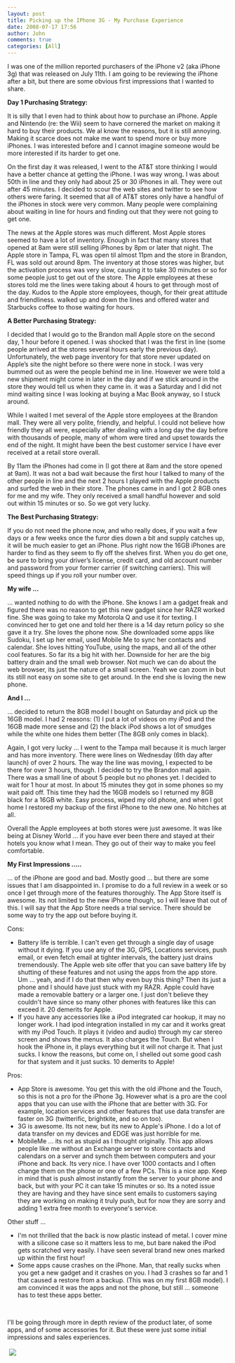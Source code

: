 ```yaml
---
layout: post
title: Picking up the IPhone 3G - My Purchase Experience
date: 2008-07-17 17:56
author: John
comments: true
categories: [All]
---
```

<p>I was one of the million reported purchasers of the iPhone v2 (aka iPhone 3g) that was released on July 11th. I am going to be reviewing the iPhone after a bit, but there are some obvious first impressions that I wanted to share.</p>  <p><strong>Day 1 Purchasing Strategy:</strong></p>  <p>It is silly that I even had to think about how to purchase an iPhone. Apple and Nintendo (re: the Wii) seem to have cornered the market on making it hard to buy their products. We al know the reasons, but it is still annoying. Making it scarce does not make me want to spend more or buy more iPhones. I was interested before and I cannot imagine someone would be more interested if its harder to get one. </p>  <p>On the first day it was released, I went to the AT&amp;T store thinking I would have a better chance at getting the iPhone. I was way wrong. I was about 50th in line and they only had about 25 or 30 iPhones in all. They were out after 45 minutes. I decided to scour the web sites and twitter to see how others were faring. It seemed that all of AT&amp;T stores only have a handful of the iPhones in stock were very common. Many people were complaining about waiting in line for hours and finding out that they were not going to get one.</p>  <p>The news at the Apple stores was much different. Most Apple stores seemed to have a lot of inventory. Enough in fact that many stores that opened at 8am were still selling iPhones by 8pm or later that night. The Apple store in Tampa, FL was open til almost 11pm and the store in Brandon, FL was sold out around 8pm. The inventory at those stores was higher, but the activation process was very slow, causing it to take 30 minutes or so for some people just to get out of the store. The Apple employees at these stores told me the lines were taking about 4 hours to get through most of the day. Kudos to the Apple store employees, though, for their great attitude and friendliness. walked up and down the lines and offered water and Starbucks coffee to those waiting for hours. </p>  <p><strong>A Better Purchasing Strategy:</strong></p>  <p>I decided that I would go to the Brandon mall Apple store on the second day, 1 hour before it opened. I was shocked that I was the first in line (some people arrived at the stores several hours early the previous day). Unfortunately, the web page inventory for that store never updated on Apple’s site the night before so there were none in stock. I was very bummed out as were the people behind me in line. However we were told a new shipment might come in later in the day and if we stick around in the store they would tell us when they came in. it was a Saturday and I did not mind waiting since I was looking at buying a Mac Book anyway, so I stuck around. </p>  <p>While I waited I met several of the Apple store employees at the Brandon mall. They were all very polite, friendly, and helpful. I could not believe how friendly they all were, especially after dealing with a long day the day before with thousands of people, many of whom were tired and upset towards the end of the night. It might have been the best customer service I have ever received at a retail store overall.</p>  <p>By 11am the iPhones had come in (I got there at 8am and the store opened at 9am). It was not a bad wait because the first hour I talked to many of the other people in line and the next 2 hours I played with the Apple products and surfed the web in their store. The phones came in and I got 2 8GB ones for me and my wife. They only received a small handful however and sold out within 15 minutes or so. So we got very lucky.</p>  <p><strong>The Best Purchasing Strategy:</strong></p>  <p></p>  <p></p>  <p></p>  <p></p>  <p></p>  <p></p>  <p></p>  <p></p>  <p></p>  <p></p>  <p>If you do not need the phone now, and who really does, if you wait a few days or a few weeks once the furor dies down a bit and supply catches up, it will be much easier to get an iPhone. Plus right now the 16GB iPhones are harder to find as they seem to fly off the shelves first. When you do get one, be sure to bring your driver’s license, credit card, and old account number and password from your former carrier (if switching carriers). This will speed things up if you roll your number over.</p>  <p><strong>My wife …</strong></p>  <p>… wanted nothing to do with the iPhone. She knows I am a gadget freak and figured there was no reason to get this new gadget since her RAZR worked fine. She was going to take my Motorola Q and use it for texting. I convinced her to get one and told her there is a 14 day return policy so she gave it a try. She loves the phone now. She downloaded some apps like Sudoku, I set up her email, used Mobile Me to sync her contacts and calendar. She loves hitting YouTube, using the maps, and all of the other cool features. So far its a big hit with her. Downside for her are the big battery drain and the small web browser. Not much we can do about the web browser, its just the nature of a small screen. Yeah we can zoom in but its still not easy on some site to get around. In the end she is loving the new phone.</p>  <p><strong>And I …</strong></p>  <p>… decided to return the 8GB model I bought on Saturday and pick up the 16GB model. I had 2 reasons: (1) I put a lot of videos on my iPod and the 16GB made more sense and (2) the black iPod shows a lot of smudges while the white one hides them better (The 8GB only comes in black).</p>  <p>Again, I got very lucky … I went to the Tampa mall because it is much larger and has more inventory. There were lines on Wednesday (6th day after launch) of over 2 hours. The way the line was moving, I expected to be there for over 3 hours, though. I decided to try the Brandon mall again. There was a small line of about 5 people but no phones yet. I decided to wait for 1 hour at most. In about 15 minutes they got in some phones so my wait paid off. This time they had the 16GB models so I returned my 8GB black for a 16GB white. Easy process, wiped my old phone, and when I got home I restored my backup of the first iPhone to the new one. No hitches at all.</p>  <p>Overall the Apple employees at both stores were just awesome. It was like being at Disney World … if you have ever been there and stayed at their hotels you know what I mean. They go out of their way to make you feel comfortable. </p>  <p><strong>My First Impressions .....</strong></p>  <p>... of the iPhone are good and bad. Mostly good ... but there are some issues that I am disappointed in. I promise to do a full review in a week or so once I get through more of the features thoroughly. The App Store itself is awesome. Its not limited to the new iPhone though, so I will leave that out of this. I will say that the App Store needs a trial service. There should be some way to try the app out before buying it.</p>  <p>Cons:</p>  <ul>   <li>Battery life is terrible. I can't even get through a single day of usage without it dying. If you use any of the 3G, GPS, Locations services, push email, or even fetch email at tighter intervals, the battery just drains tremendously. The Apple web site offer that you can save battery life by shutting of these features and not using the apps from the app store. Um ... yeah, and if I do that then why even buy this thing? Then its just a phone and I should have just stuck with my RAZR. Apple could have made a removable battery or a larger one. I just don't believe they couldn't have since so many other phones with features like this can exceed it. 20 demerits for Apple.</li>    <li>If you have any accessories like a iPod integrated car hookup, it may no longer work. I had ipod integration installed in my car and it works great with my iPod Touch. It plays it (video and audio) through my car stereo screen and shows the menus. It also charges the Touch. But when I hook the iPhone in, it plays everything but it will not charge it. That just sucks. I know the reasons, but come on, I shelled out some good cash for that system and it just sucks. 10 demerits to Apple!</li> </ul>  <p>Pros:</p>  <ul>   <li>App Store is awesome. You get this with the old iPhone and the Touch, so this is not a pro for
the iPhone 3g. However what is a pro are the cool apps that you can use with the iPhone that are better with 3G. For example, location services and other features that use data transfer are faster on 3G (twitterific, brightkite, and so on too). </li>    <li>3G is awesome. Its not new, but its new to Apple's iPhone. I do a lot of data transfer on my devices and EDGE was just horrible for me. </li>    <li>MobileMe ... its not as stupid as I thought originally. This app allows people like me without an Exchange server to store contacts and calendars on a server and synch them between computers and your iPhone and back. Its very nice. I have over 1000 contacts and I often change them on the phone or one of a few PCs. This is a nice app. Keep in mind that is push almost instantly from the server to your phone and back, but with your PC it can take 15 minutes or so. Its a noted issue they are having and they have since sent emails to customers saying they are working on making it truly push, but for now they are sorry and adding 1 extra free month to everyone's service. </li> </ul>  <p>Other stuff ...</p>  <ul>   <li>I'm not thrilled that the back is now plastic instead of metal. I cover mine with a silicone case so it matters less to me, but bare naked the iPod gets scratched very easily. I have seen several brand new ones marked up within the first hour!</li>    <li>Some apps cause crashes on the iPhone. Man, that really sucks when you get a new gadget and it crashes on you. I had 3 crashes so far and 1 that caused a restore from a backup. (This was on my first 8GB model). I am convinced it was the apps and not the phone, but still ... someone has to test these apps better.</li> </ul>  <p>&#160;</p>  <p></p>  <p></p>  <p></p>  <p></p>  <p></p>  <p></p>  <p></p>  <p></p>  <p></p>  <p></p>  <p></p>  <p></p>  <p></p>  <p></p>  <p></p>  <p></p>  <p></p>  <p></p>  <p>I'll be going through more in depth review of the product later, of some apps, and of some accessories for it. But these were just some initial impressions and sales experiences.</p><div class="wlWriterHeaderFooter" style="text-align:left; margin:0px; padding:4px 4px 4px 4px;"><a href="http://www.dotnetkicks.com/kick/?url=/all/picking-up-the-iphone-3g-my-purchase-experience/"><img src="http://www.dotnetkicks.com/Services/Images/KickItImageGenerator.ashx?url=/all/picking-up-the-iphone-3g-my-purchase-experience/&amp;bgcolor=0080C0&amp;fgcolor=FFFFFF&amp;border=000000&amp;cbgcolor=D4E1ED&amp;cfgcolor=000000" border="0/"></a></div><div class="wlWriterHeaderFooter" style="text-align:left; margin:0px; padding:4px 4px 4px 4px;"><script type="text/javascript">var dzone_url = '/all/picking-up-the-iphone-3g-my-purchase-experience/';</script><script type="text/javascript">var dzone_title = 'Picking up the IPhone 3G - My Purchase Experience';</script><script type="text/javascript">var dzone_blurb = 'Picking up the IPhone 3G - My Purchase Experience';</script><script type="text/javascript">var dzone_style = '1';</script><script language="javascript" src="http://widgets.dzone.com/widgets/zoneit.js"></script> </div>

